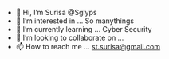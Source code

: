 - 👋 Hi, I’m Surisa @Sglyps
- 👀 I’m interested in ... So manythings
- 🌱 I’m currently learning ... Cyber Security
- 💞️ I’m looking to collaborate on ...
- 📫 How to reach me ... st.surisa@gmail.com

<!---
Sglyps/Sglyps is a ✨ special ✨ repository because its `README.md` (this file) appears on your GitHub profile.
You can click the Preview link to take a look at your changes.
--->
